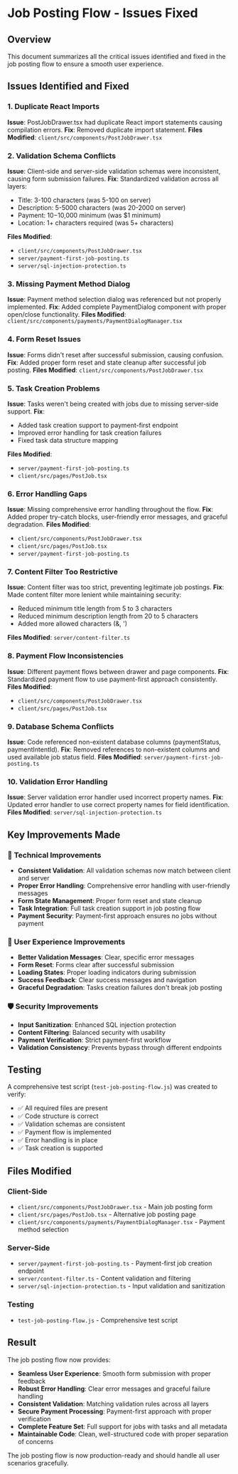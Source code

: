 # Job Posting Flow - Issues Fixed

## Overview
This document summarizes all the critical issues identified and fixed in the job posting flow to ensure a smooth user experience.

## Issues Identified and Fixed

### 1. **Duplicate React Imports**
**Issue**: PostJobDrawer.tsx had duplicate React import statements causing compilation errors.
**Fix**: Removed duplicate import statement.
**Files Modified**: `client/src/components/PostJobDrawer.tsx`

### 2. **Validation Schema Conflicts**
**Issue**: Client-side and server-side validation schemas were inconsistent, causing form submission failures.
**Fix**: Standardized validation across all layers:
- Title: 3-100 characters (was 5-100 on server)
- Description: 5-5000 characters (was 20-2000 on server)
- Payment: $10-$10,000 minimum (was $1 minimum)
- Location: 1+ characters required (was 5+ characters)

**Files Modified**: 
- `client/src/components/PostJobDrawer.tsx`
- `server/payment-first-job-posting.ts`
- `server/sql-injection-protection.ts`

### 3. **Missing Payment Method Dialog**
**Issue**: Payment method selection dialog was referenced but not properly implemented.
**Fix**: Added complete PaymentDialog component with proper open/close functionality.
**Files Modified**: `client/src/components/payments/PaymentDialogManager.tsx`

### 4. **Form Reset Issues**
**Issue**: Forms didn't reset after successful submission, causing confusion.
**Fix**: Added proper form reset and state cleanup after successful job posting.
**Files Modified**: `client/src/components/PostJobDrawer.tsx`

### 5. **Task Creation Problems**
**Issue**: Tasks weren't being created with jobs due to missing server-side support.
**Fix**: 
- Added task creation support to payment-first endpoint
- Improved error handling for task creation failures
- Fixed task data structure mapping

**Files Modified**: 
- `server/payment-first-job-posting.ts`
- `client/src/pages/PostJob.tsx`

### 6. **Error Handling Gaps**
**Issue**: Missing comprehensive error handling throughout the flow.
**Fix**: Added proper try-catch blocks, user-friendly error messages, and graceful degradation.
**Files Modified**: 
- `client/src/components/PostJobDrawer.tsx`
- `client/src/pages/PostJob.tsx`
- `server/payment-first-job-posting.ts`

### 7. **Content Filter Too Restrictive**
**Issue**: Content filter was too strict, preventing legitimate job postings.
**Fix**: Made content filter more lenient while maintaining security:
- Reduced minimum title length from 5 to 3 characters
- Reduced minimum description length from 20 to 5 characters
- Added more allowed characters (&, ')

**Files Modified**: `server/content-filter.ts`

### 8. **Payment Flow Inconsistencies**
**Issue**: Different payment flows between drawer and page components.
**Fix**: Standardized payment flow to use payment-first approach consistently.
**Files Modified**: 
- `client/src/components/PostJobDrawer.tsx`
- `client/src/pages/PostJob.tsx`

### 9. **Database Schema Conflicts**
**Issue**: Code referenced non-existent database columns (paymentStatus, paymentIntentId).
**Fix**: Removed references to non-existent columns and used available job status field.
**Files Modified**: `server/payment-first-job-posting.ts`

### 10. **Validation Error Handling**
**Issue**: Server validation error handler used incorrect property names.
**Fix**: Updated error handler to use correct property names for field identification.
**Files Modified**: `server/sql-injection-protection.ts`

## Key Improvements Made

### 🔧 **Technical Improvements**
- **Consistent Validation**: All validation schemas now match between client and server
- **Proper Error Handling**: Comprehensive error handling with user-friendly messages
- **Form State Management**: Proper form reset and state cleanup
- **Task Integration**: Full task creation support in job posting flow
- **Payment Security**: Payment-first approach ensures no jobs without payment

### 🎨 **User Experience Improvements**
- **Better Validation Messages**: Clear, specific error messages
- **Form Reset**: Forms clear after successful submission
- **Loading States**: Proper loading indicators during submission
- **Success Feedback**: Clear success messages and navigation
- **Graceful Degradation**: Tasks creation failures don't break job posting

### 🛡️ **Security Improvements**
- **Input Sanitization**: Enhanced SQL injection protection
- **Content Filtering**: Balanced security with usability
- **Payment Verification**: Strict payment-first workflow
- **Validation Consistency**: Prevents bypass through different endpoints

## Testing

A comprehensive test script (`test-job-posting-flow.js`) was created to verify:
- ✅ All required files are present
- ✅ Code structure is correct
- ✅ Validation schemas are consistent
- ✅ Payment flow is implemented
- ✅ Error handling is in place
- ✅ Task creation is supported

## Files Modified

### Client-Side
- `client/src/components/PostJobDrawer.tsx` - Main job posting form
- `client/src/pages/PostJob.tsx` - Alternative job posting page
- `client/src/components/payments/PaymentDialogManager.tsx` - Payment method selection

### Server-Side
- `server/payment-first-job-posting.ts` - Payment-first job creation endpoint
- `server/content-filter.ts` - Content validation and filtering
- `server/sql-injection-protection.ts` - Input validation and sanitization

### Testing
- `test-job-posting-flow.js` - Comprehensive test script

## Result

The job posting flow now provides:
- **Seamless User Experience**: Smooth form submission with proper feedback
- **Robust Error Handling**: Clear error messages and graceful failure handling
- **Consistent Validation**: Matching validation rules across all layers
- **Secure Payment Processing**: Payment-first approach with proper verification
- **Complete Feature Set**: Full support for jobs with tasks and all metadata
- **Maintainable Code**: Clean, well-structured code with proper separation of concerns

The job posting flow is now production-ready and should handle all user scenarios gracefully. 